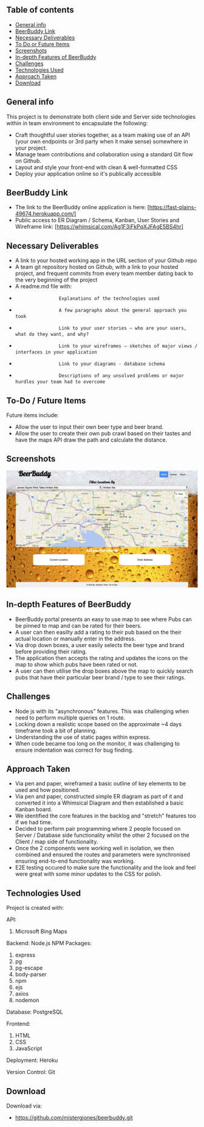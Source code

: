 ## Table of contents

-   [General info](#general-info)
-   [BeerBuddy Link](#BeerBuddy-link)
-   [Necessary Deliverables](#necessary-deliverable)
-   [To Do or Future Items](#to-do)
-   [Screenshots](#screenshots)
-   [In-depth Features of BeerBuddy](#in-depth-features-of-BeerBuddy)
-   [Challenges](#challenges)
-   [Technologies Used](#technologies-used)
-   [Approach Taken](#approach-taken)
-   [Download](#download)

## General info

This project is to demonstrate both client side and Server side technologies within in team environment to encapsulate the following:

-   Craft thoughtful user stories together, as a team
    making use of an API (your own endpoints or 3rd party when it make sense) somewhere in your project.
-   Manage team contributions and collaboration using a standard Git flow on Github.
-   Layout and style your front-end with clean & well-formatted CSS
-   Deploy your application online so it's publically accessible

## BeerBuddy Link

-   The link to the BeerBuddy online application is here:
    [https://fast-plains-49674.herokuapp.com/]
-   Public access to ER Diagram / Schema, Kanban, User Stories and Wireframe link:
    [https://whimsical.com/Ag1F3iFkPqXJFAgE5BS4hr]

## Necessary Deliverables

-   A link to your hosted working app in the URL section of your Github repo
-   A team git repository hosted on Github, with a link to your hosted project, and frequent commits from every team member dating back to the very beginning of the project
-   A readme.md file with:
-                     Explanations of the technologies used
-                     A few paragraphs about the general approach you took
-                     Link to your user stories – who are your users, what do they want, and why?
-                     Link to your wireframes – sketches of major views / interfaces in your application
-                     Link to your diagrams - database schema
-                     Descriptions of any unsolved problems or major hurdles your team had to overcome

## To-Do / Future Items

Future items include:

-   Allow the user to input their own beer type and beer brand.
-   Allow the user to create their own pub crawl based on their tastes and have the maps API draw the path and calculate the distance.

## Screenshots

![Example screenshot](screenshot.png)

## In-depth Features of BeerBuddy

-   BeerBuddy portal presents an easy to use map to see where Pubs can be pinned to map and can be rated for their beers.
-   A user can then easilty add a rating to their pub based on the their actual location or manually enter in the address.
-   Via drop down boxes, a user easily selects the beer type and brand before providing their rating.
-   The application then accepts the rating and updates the icons on the map to show which pubs have been rated or not.
-   A user can then utilise the drop boxes above the map to quickly search pubs that have their particular beer brand / type to see their ratings.

## Challenges

-   Node js with its "asynchronous" features. This was challenging when need to perform multiple queries on 1 route.
-   Locking down a realistic scope based on the approximate ~4 days timeframe took a bit of planning.
-   Understanding the use of static pages within express.
-   When code became too long on the monitor, it was challenging to ensure indentation was correct for bug finding.

## Approach Taken

-   Via pen and paper, wireframed a basic outline of key elements to be used and how positioned.
-   Via pen and paper, constructed simple ER diagram as part of it and converted it into a Whimsical Diagram and then established a basic Kanban board.
-   We identified the core features in the backlog and "stretch" features too if we had time.
-   Decided to perform pair programming where 2 people focused on Server / Database side functionality whilst the other 2 focused on the Client / map side of functionality.
-   Once the 2 components were working well in isolation, we then combined and ensured the routes and parameters were synchronised ensuring end-to-end functionality was working.
-   E2E testing occured to make sure the functionality and the look and feel were great with some minor updates to the CSS for polish.

## Technologies Used

Project is created with:

API:

1. Microsoft Bing Maps

Backend: Node.js
NPM Packages:

1. express
2. pg
3. pg-escape
4. body-parser
5. npm
6. ejs
7. axios
8. nodemon

Database: PostgreSQL

Frontend:

1. HTML
2. CSS
3. JavaScript

Deployment: Heroku

Version Control: Git

## Download

Download via:

-   https://github.com/mistergjones/beerbuddy.git
